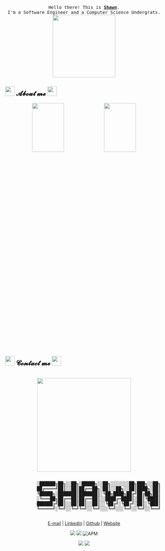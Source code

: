 <!--
 * @Description: 
 * @Logo:                                                               ▄   ▄
 * ░██████╗██╗░░██╗░█████╗░░██╗░░░░░░░██╗███╗░░██╗  ░█████╗░░█████╗░██╗ █▀█▀█
 * ██╔════╝██║░░██║██╔══██╗░██║░░██╗░░██║████╗░██║  ██╔══██╗██╔══██╗██║ █▄█▄█
 * ╚█████╗░███████║███████║░╚██╗████╗██╔╝██╔██╗██║  ██║░░╚═╝███████║██║ ███  ▄▄
 * ░╚═══██╗██╔══██║██╔══██║░░████╔═████║░██║╚████║  ██║░░██╗██╔══██║██║ ████▐█ █
 * ██████╔╝██║░░██║██║░░██║░░╚██╔╝░╚██╔╝░██║░╚███║  ╚█████╔╝██║░░██║██║ ████   █
 * ╚═════╝░╚═╝░░╚═╝╚═╝░░╚═╝░░░╚═╝░░░╚═╝░░╚═╝░░╚══╝  ░╚════╝░╚═╝░░╚═╝╚═╝ ▀▀▀▀▀▀▀
 * @Author: Shawn C
 * Copyright (c) 2022 by Shawn C., All Rights Reserved. 
-->
<body>
<p align="center">
  <br>
  <samp>
    Hello there! This is <b><a rel="nofollow noopener noreferrer" target="_blank" href="https://xiaosanchez.github.io/">Shawn</a></b>.
    <br>I'm a Software Engineer and a Computer Science Undergrats.<br>
</samp>
  <img src="https://media4.giphy.com/media/pt0EKLDJmVvlS/giphy.gif?cid=ecf05e47mccx6hkl826aybijpq3g80yzuvps2qhr8wnaolm0&rid=giphy.gif&ct=g" width="200"/>
</p>
<h2 align="left">
<img src="http://pic.962.net/up/2016-8/20168111044246203.gif" height="30px" length="30px">
𝓐𝓫𝓸𝓾𝓽 𝓶𝓮
<img src="http://pic.962.net/up/2016-8/20168111044246203.gif" height="30px" length="30px">
</h2>
    <p align="center">
  <img height="20%" width="45%" src ="https://github-readme-stats.vercel.app/api?username=XiaoSanchez&show_icons=true&count_private=true&theme=onedark&hide_border=true&hide=issues,contribs&bg_color=00000000">
  <img height="20%" width="45%" src ="https://github-readme-stats.vercel.app/api/top-langs/?username=XiaoSanchez&layout=compact&hide_border=true&theme=onedark&bg_color=00000000&langs_count=6&hide=jupyter%20notebook,tex,css,javascript,html">
    </p>
    <h2 align="left">
    <img src="http://pic.962.net/up/2016-8/20168111044246203.gif" height="30px" length="30px">
    𝓒𝓸𝓷𝓽𝓪𝓬𝓽 𝓶𝓮 
    <img src="http://pic.962.net/up/2016-8/20168111044246203.gif" height="30px" length="30px">
    </h2>
    <br>
    <div align="center">
        <img src="https://github.com/SP-XD/SP-XD/blob/main/images/this_page_is.gif?raw=true" width="300" />
    </div>
    <pre>
                                                                                 ▄   ▄
            ░██████╗██╗░░██╗░█████╗░░██╗░░░░░░░██╗███╗░░██╗  ░█████╗░░█████╗░██╗ █▀█▀█
            ██╔════╝██║░░██║██╔══██╗░██║░░██╗░░██║████╗░██║  ██╔══██╗██╔══██╗██║ █▄█▄█
            ╚█████╗░███████║███████║░╚██╗████╗██╔╝██╔██╗██║  ██║░░╚═╝███████║██║ ███  ▄▄
            ░╚═══██╗██╔══██║██╔══██║░░████╔═████║░██║╚████║  ██║░░██╗██╔══██║██║ ████▐█ █
            ██████╔╝██║░░██║██║░░██║░░╚██╔╝░╚██╔╝░██║░╚███║  ╚█████╔╝██║░░██║██║ ████   █
            ╚═════╝░╚═╝░░╚═╝╚═╝░░╚═╝░░░╚═╝░░░╚═╝░░╚═╝░░╚══╝  ░╚════╝░╚═╝░░╚═╝╚═╝ ▀▀▀▀▀▀▀
    </pre>
    <p align="center"><a href="mailto:sfjpidgkmklsgyi@gmail.com">E-mail</a> | <a href="https://www.linkedin.com/in/yongxiang-cai-23a1a5239/">Linkedin</a> | <a href="https://github.com/XiaoSanchez">Github</a> | <a href="http://www.xiao-cheng.site/">Website</a> </p>
    <p align="center">
        <a href="https://xiaosanchez.github.io/" target="_blank"><img src="https://img.shields.io/website?url=https%3A%2F%2Fxiaosanchez.github.io%2F" /></a>
        <a href="#" target="_blank"><img src="https://img.shields.io/pingpong/status/sp_2e80bc00b6054faeb2b87e2464be337e" /></a>
        <img alt="APM" src="https://img.shields.io/apm/l/vim-mode">
    </p>
    <p align="center">
        <a href="https://github.com/XiaoSanchez/XiaoSanchez" target="_blank"><img src="https://img.shields.io/github/followers/XiaoSanchez?style=social" /></a>
        <a href="https://github.com/XiaoSanchez/XiaoSanchez" target="_blank"><img src="https://img.shields.io/github/stars/XiaoSanchez?style=social" /></a>
    </p>
</body>
